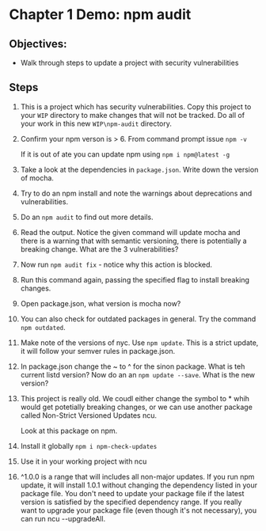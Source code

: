 # Chapter 1 Demo: npm audit

## Objectives:
* Walk through steps to update a project with security vulnerabilities

## Steps

1. This is a project which has security vulnerabilities. Copy this project to your `WIP` directory to make changes that will not be tracked. Do all of your work in this new `WIP\npm-audit` directory. 

1. Confirm your npm verson is > 6. From command prompt issue `npm -v`

    If it is out of ate you can update npm using `npm i npm@latest -g`

1. Take a look at the dependencies in `package.json`. Write down the version of mocha. 

1. Try to do an npm install and note the warnings about deprecations and vulnerabilities.

1. Do an `npm audit` to find out more details.

1. Read the output. Notice the given command will update mocha and there is a warning that with semantic versioning, there is potentially a breaking change.
What are the 3 vulnerabilities?

1. Now run `npm audit fix` - notice why this action is blocked. 

1. Run this command again, passing the specified flag to install breaking changes.

1. Open package.json, what version is mocha now?

1. You can also check for outdated packages in general. Try the command `npm outdated`.

1. Make note of the versions of nyc. Use `npm update`. This is a strict update, it will follow your semver rules in package.json.

1. In package.json change the ~ to ^ for the sinon package. What is teh current listd version? Now do an an `npm update --save`. What is the new version?

1. This project is really old. We coudl either change the symbol to * whih would get potetially breaking changes, or we can use another package called Non-Strict Versioned Updates ncu.

    Look at this package on npm. 

1. Install it globally    `npm i npm-check-updates`

1. Use it in your working project with ncu

1. ^1.0.0 is a range that will includes all non-major updates. If you run npm update, it will install 1.0.1 without changing the dependency listed in your package file. You don't need to update your package file if the latest version is satisfied by the specified dependency range. If you really want to upgrade your package file (even though it's not necessary), you can run ncu --upgradeAll.